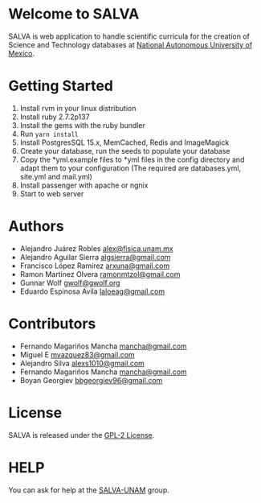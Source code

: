 Welcome to SALVA
================

SALVA is web application to handle scientific curricula for the creation of Science 
and Technology databases at [National Autonomous University of Mexico](http://www.unam.mx/).

Getting Started
===============

1. Install rvm in your linux distribution 
2. Install ruby 2.7.2p137
3. Install the gems with the ruby bundler
4. Run ``yarn install``
5. Install PostgresSQL 15.x, MemCached, Redis and ImageMagick
6. Create your database, run the seeds to populate your database
7. Copy the *yml.example files to *yml files in the config directory and
   adapt them to your configuration (The required are databases.yml, site.yml and mail.yml)
8. Install passenger with apache or ngnix
9. Start to web server

Authors
=======

- Alejandro Juárez Robles <alex@fisica.unam.mx>
- Alejandro Aguilar Sierra <algsierra@gmail.com>
- Francisco López Ramírez <arxuna@gmail.com>
- Ramon Martínez Olvera <ramonmtzol@gmail.com>
- Gunnar Wolf <gwolf@gwolf.org>
- Eduardo Espinosa Avila <laloeag@gmail.com>

Contributors
============

- Fernando Magariños Mancha <mancha@gmail.com>
- Miguel E <mvazquez83@gmail.com>
- Alejandro Silva <alexs1010@gmail.com>
- Fernando Magariños Mancha <mancha@gmail.com>
- Boyan Georgiev <bbgeorgiev96@gmail.com>

License
=======
SALVA is released under the [GPL-2 License](http://opensource.org/licenses/GPL-2.0).

HELP
====
You can ask for help at the [SALVA-UNAM](https://groups.google.com/forum/#!forum/salva-unam) group.
